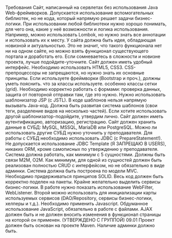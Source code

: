 Требования
Сайт, написанный на сервлетах без использования Java Web-фреймворков. Допускается использование вспомогательных библиотек, но не кода, который напрямую решает задачи бизнес-логики. При использовании любой библиотеки нужно хорошо понимать, для чего она, какие у неё возможности и логика использования. Например, можно использовать Lombok, но нужно знать все аннотации и использовать их к месту.
У сайта должна быть идея, обладающая новизной и актуальностью. Это не значит, что такого функционала нет ни на одном сайте, но можно взять функционал существующего портала и доработать его. Если сомневаетесь в сложности и новизне проекта, лучше подойдите-уточните.
Сайт должен иметь удобный интерфейс.
Необходимо использовать HTML5, CSS3. CSS-препроцессоры не запрещаются, но нужно знать их основные принципы. Если используете фреймворки (Bootstrap и проч.), должны уметь пояснить. что за классы используете. особенно классы сетки (grid).
Необходимо корректно работать с формами: проверка данных, защита от повторной отправки там, где это нужно.
Нужно использовать шаблонизатор JSP (с JSTL). В коде шаблонов нельзя напрямую вызывать Java-код. Должна быть развитая система шаблонов (свои теги, разделение видов на несколько частей). Если хотите использовать другой шаблонизатор-подойдите, утвердим лично.
Сайт должен иметь аутентификацию, авторизацию, регистрацию.
Сайт должен хранить данные в СУБД: MySQL, MSSQL, MariaDB или PostgreSQL. Можно ли использовать другие СУБД нужно уточнить у преподавателя.
Для работы с СУБД необходимо использовать JDBC (с PrepareStatement!). Не допускается использование JDBC Template (Я ЗАПРЕЩАЮ В USERS), никаких ORM, кроме самописных по утверждению у преподавателя.
Система должна работать, как минимум с  5 сущностями. Должны быть связи M2M, O2M.
Как минимум, для одной из сущностей должен быть реализован полностью CRUD с интерфейсом, но не обязательно в виде админки.
Система должна быть построена по модели MVC. Необходимо придерживаться принципов SOLID. Весь код должен быть корректно поделен на пакеты. Крайне желательно выделить сервисы бизнес-логики.
В работе нужно показать использование WebFilter, WebListener. Второй можно использовать для инициализации карты используемых сервисов (DAO/Repository, сервисы бизнес-логики, хелперы и т.д.).
Необходимо применить Javascript. Обдуманное использование JavaScript, обязательно в работе с файлами.
AJAX должен быть и не должен вносить изменения в функционал страницы на которой он применен. (УТВЕРЖДЕНО С ГРУППОЙ) 09.01 
Проект должен быть основан на проекте Maven.
Наличие админки должно быть.
